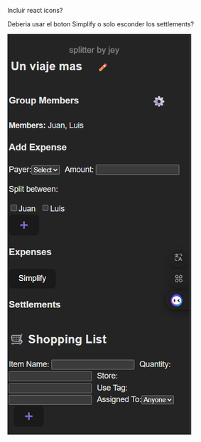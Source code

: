 Incluir react icons?

Deberia usar el boton Simplify o solo esconder los settlements?

![alt text](image.png)